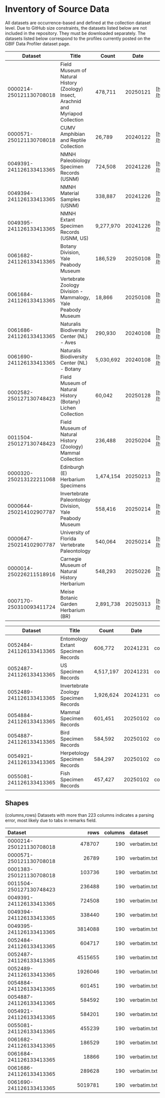 # Inventory of Source Data
All datasets are occurrence-based and defined at the collection dataset level.
Due to GitHub size constraints, the datasets listed below are not included in the repository. They must be downloaded separately. The datasets listed below correspond to the profiles currently posted on the GBIF Data Profiler dataset page.

| Dataset                                                    | Title                                                                              | Count                                        | Date                                        | DOI                                                                      |
|------------------------------------------------------------|------------------------------------------------------------------------------------|----------------------------------------------|---------------------------------------------|--------------------------------------------------------------------------|
| 0000214-250121130708018                                    | Field Museum of Natural History (Zoology) Insect, Arachnid and Myriapod Collection | 478,711                                      | 20250121                                    | [https://doi.org/10.15468/0ywfpc](https://doi.org/10.15468/0ywfpc)       |
| 0000571-250121130708018                                    | CUMV Amphibian and Reptile Collection                                              | 26,789                                       | 20240122                                    | [https://doi.org/10.15468/emivh3](https://doi.org/10.15468/emivh3)       |
| 0049391-241126133413365                                    | NMNH Paleobiology Specimen Records (USNM)                                          | 724,508                                      | 20241226                                    | [https://doi.org/10.15468/7m0fvd](https://doi.org/10.15468/7m0fvd)       |
| 0049394-241126133413365                                    | NMNH Material Samples (USNM)                                                       | 338,887                                      | 20241226                                    | [https://doi.org/10.15468/dl.ycwxgd](https://doi.org/10.15468/dl.ycwxgd) |
| 0049395-241126133413365                                    | NMNH Extant Specimen Records (USNM, US)                                            | 9,277,970                                    | 20241226                                    | [https://doi.org/10.15468/dl.42mnjx](https://doi.org/10.15468/dl.42mnjx) |
| 0061682-241126133413365                                    | Botany Division, Yale Peabody Museum                                               | 186,529                                      | 20250108                                    | [https://doi.org/10.15468/dl.twf535](https://doi.org/10.15468/dl.twf535) |
| 0061684-241126133413365                                    | Vertebrate Zoology Division - Mammalogy, Yale Peabody Museum                       | 18,866                                       | 20250108                                    | [https://doi.org/10.15468/dl.shrths](https://doi.org/10.15468/dl.shrths) |
| 0061686-241126133413365                                    | Naturalis Biodiversity Center (NL) - Aves                                          | 290,930                                      | 20240108                                    | [https://doi.org/10.15468/dl.u5tv27](https://doi.org/10.15468/dl.u5tv27) |
| 0061690-241126133413365                                    | Naturalis Biodiversity Center (NL) - Botany                                        | 5,030,692                                    | 20240108                                    | [https://doi.org/10.15468/dl.4ze7ns](https://doi.org/10.15468/dl.4ze7ns) |
| 0002582-250127130748423                                    | Field Museum of Natural History (Botany) Lichen Collection                         | 60,042                                       | 20250128                                    | [https://doi.org/10.15468/dl.mn87bp](https://doi.org/10.15468/dl.mn87bp) |
| 0011504-250127130748423                                    | Field Museum of Natural History (Zoology) Mammal Collection                        | 236,488                                      | 20250204                                    | [https://doi.org/10.15468/dl.8cjh4u](https://doi.org/10.15468/dl.8cjh4u) |
| 0000320-250213122211068                                    | Edinburgh (E) Herbarium Specimens                                                  | 1,474,154                                    | 20250213                                    | [https://doi.org/10.15468/dl.7zm5y7](https://doi.org/10.15468/dl.7zm5y7) |
| 0000644-250214102907787                                    | Invertebrate Paleontology Division, Yale Peabody Museum                            | 558,416                                      | 20250214                                    | [https://doi.org/10.15468/dl.6ea98x](https://doi.org/10.15468/dl.6ea98x) |
| 0000647-250214102907787                                    | University of Florida Vertebrate Paleontology                                      | 540,064                                      | 20250214                                    | [https://doi.org/10.15468/dl.xj3kbv](https://doi.org/10.15468/dl.xj3kbv) |
| 0000014-250226211518916                                    | Carnegie Museum of Natural History Herbarium                                       | 548,293                                      | 20250226                                    | [https://doi.org/10.15468/dl.59avmn](https://doi.org/10.15468/dl.59avmn) |
| 0007170-250310093411724 | Meise Botanic Garden Herbarium (BR) | 2,891,738 | 20250313 | [https://doi.org/10.15468/dl.mrp6vb](https://doi.org/10.15468/dl.mrp6vb) |

| Dataset                 | Title                                 | Count     | Date     | Filter         | Value | DOI                                |
| ----------------------- | ------------------------------------- |-----------| -------- | -------------- | ----- | ---------------------------------- |
| 0052484-241126133413365 | Entomology Extant Specimen Records    | 606,772   | 20241231 | collectionCode | ent   | https://doi.org/10.15468/dl.ptewed |
| 0052487-241126133413365 | US Specimen Records                   | 4,517,197 | 20241231 | collectionCode | us    | https://doi.org/10.15468/dl.wttrju |
| 0052489-241126133413365 | Invertebrate Zoology Specimen Records | 1,926,624 | 20241231 | collectionCode | iz    | https://doi.org/10.15468/dl.fya67r |
| 0054884-241126133413365 | Mammal Specimen Records               | 601,451   | 20250102 | collectionCode | mamm  | https://doi.org/10.15468/dl.dys66y |
| 0054887-241126133413365 | Bird Specimen Records                 | 584,592   | 20250102 | collectionCode | birds | https://doi.org/10.15468/dl.2en7ue |
| 0054921-241126133413365 | Herpetology Specimen Records          | 584,297   | 20250102 | collectionCode | herp  | https://doi.org/10.15468/dl.rf2che |
| 0055081-241126133413365 | Fish Specimen Records                 | 457,427   | 20250102 | collectionCode | fish  | https://doi.org/10.15468/dl.34mb2x |

## Shapes
(columns,rows)
Datasets with more than 223 columns indicates a parsing error, most likely due to tabs in remarks field.

| Dataset                 |    rows |   columns | dataset      |
|:------------------------|--------:|----------:|:-------------|
| 0000214-250121130708018 |  478707 |       190 | verbatim.txt |
| 0000571-250121130708018 |   26789 |       190 | verbatim.txt |
| 0001383-250121130708018 |  103736 |       190 | verbatim.txt |
| 0011504-250127130748423 | 236488 | 190 | verbatim.txt |
| 0049391-241126133413365 |  724508 |       190 | verbatim.txt |
| 0049394-241126133413365 |  338440 |       190 | verbatim.txt |
| 0049395-241126133413365 | 3814088 |       190 | verbatim.txt |
| 0052484-241126133413365 |  604717 |       190 | verbatim.txt |
| 0052487-241126133413365 | 4515655 |       190 | verbatim.txt |
| 0052489-241126133413365 | 1926046 |       190 | verbatim.txt |
| 0054884-241126133413365 |  601451 |       190 | verbatim.txt |
| 0054887-241126133413365 |  584592 |       190 | verbatim.txt |
| 0054921-241126133413365 |  584201 |       190 | verbatim.txt |
| 0055081-241126133413365 |  455239 |       190 | verbatim.txt |
| 0061682-241126133413365 |  186529 |       190 | verbatim.txt |
| 0061684-241126133413365 |   18866 |       190 | verbatim.txt |
| 0061686-241126133413365 |  289628 |       190 | verbatim.txt |
| 0061690-241126133413365 | 5019781 |       190 | verbatim.txt |

